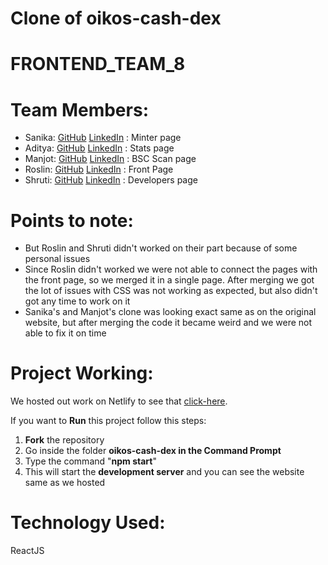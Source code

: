 
# Clone of oikos-cash-dex

# FRONTEND_TEAM_8

# Team Members:
* Sanika: [GitHub](https://github.com/sanika-1) [LinkedIn](https://www.linkedin.com/in/sanika-acharya/) : Minter page
* Aditya: [GitHub](https://github.com/aditya423) [LinkedIn](https://www.linkedin.com/in/aditya-ghadge-7045805009/) : Stats page
* Manjot: [GitHub](https://github.com/manjxt) [LinkedIn](https://www.linkedin.com/in/manjot-kaur-60aa1b1a6/) : BSC Scan page
* Roslin: [GitHub](https://github.com/Rosssssyyyyy) [LinkedIn](https://www.linkedin.com/in/roslin-george-207237192/) : Front Page
* Shruti: [GitHub](https://github.com/kamathshruti) [LinkedIn](https://www.linkedin.com/in/shruti-kamath-2923a6199/) : Developers page

# Points to note:
* But Roslin and Shruti didn't worked on their part because of some personal issues
* Since Roslin didn't worked we were not able to connect the pages with the front page, so we merged it in a single page. After merging we got the lot of issues with CSS was not working as expected, but also didn't got any time to work on it
* Sanika's and Manjot's clone was looking exact same as on the original website, but after merging the code it became weird and we were not able to fix it on time

# Project Working:
We hosted out work on Netlify to see that [click-here](https://oikos-cash-dex.netlify.app/). 

If you want to **Run** this project follow this steps:
1) **Fork** the repository
2) Go inside the folder **oikos-cash-dex in the Command Prompt** 
3) Type the command "**npm start**" 
4) This will start the **development server** and you can see the website same as we hosted 

# Technology Used:
 ReactJS
